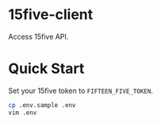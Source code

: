 # 15five-client
Access 15five API.

# Quick Start

Set your 15five token to `FIFTEEN_FIVE_TOKEN`.

```bash
cp .env.sample .env
vim .env
```
